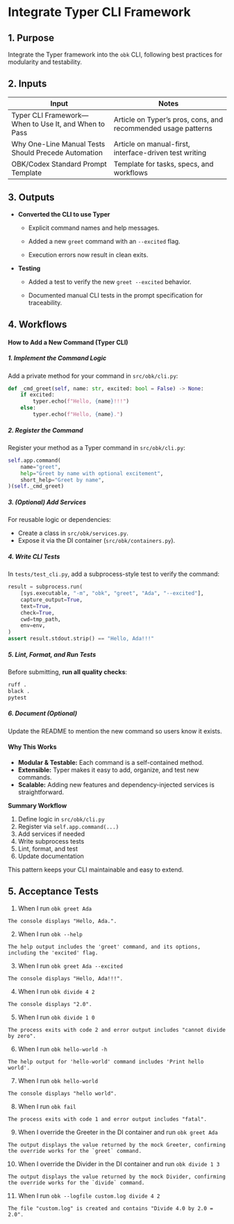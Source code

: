 <?xml version="1.0" encoding="UTF-8"?>
<gsl-prompt id="20250730T160316-0400" type="feat">
<gsl-header>

# Integrate Typer CLI Framework 
</gsl-header>
<gsl-block>
<gsl-purpose>
<gsl-title>

## 1. Purpose
</gsl-title>
<gsl-description>

Integrate the Typer framework into the `obk` CLI, following best practices for modularity and testability. 
</gsl-description>
</gsl-purpose>

<gsl-inputs>
<gsl-title>

## 2. Inputs
</gsl-title>
<gsl-description>

| Input | Notes |
| --- | --- |
| Typer CLI Framework—When to Use It, and When to Pass | Article on Typer’s pros, cons, and recommended usage patterns |
| Why One-Line Manual Tests Should Precede Automation | Article on manual-first, interface-driven test writing |
| OBK/Codex Standard Prompt Template | Template for tasks, specs, and workflows |

</gsl-description>
</gsl-inputs>

<gsl-outputs>
<gsl-title>

## 3. Outputs
</gsl-title>
<gsl-description>

* **Converted the CLI to use Typer**
    
    * Explicit command names and help messages.
        
    * Added a new `greet` command with an `--excited` flag.
        
    * Execution errors now result in clean exits.
        
* **Testing**
    
    * Added a test to verify the new `greet --excited` behavior.
        
    * Documented manual CLI tests in the prompt specification for traceability.
    
</gsl-description>
</gsl-outputs>

<gsl-workflows>
<gsl-title>

## 4. Workflows
</gsl-title>
<gsl-description>

#### How to Add a New Command (Typer CLI)

##### 1. Implement the Command Logic

Add a private method for your command in `src/obk/cli.py`:

```python
def _cmd_greet(self, name: str, excited: bool = False) -> None:
    if excited:
        typer.echo(f"Hello, {name}!!!")
    else:
        typer.echo(f"Hello, {name}.")
```



##### 2. Register the Command

Register your method as a Typer command in `src/obk/cli.py`:

```python
self.app.command(
    name="greet",
    help="Greet by name with optional excitement",
    short_help="Greet by name",
)(self._cmd_greet)
```



##### 3. (Optional) Add Services

For reusable logic or dependencies:

* Create a class in `src/obk/services.py`.
* Expose it via the DI container (`src/obk/containers.py`).



##### 4. Write CLI Tests

In `tests/test_cli.py`, add a subprocess-style test to verify the command:

```python
result = subprocess.run(
    [sys.executable, "-m", "obk", "greet", "Ada", "--excited"],
    capture_output=True,
    text=True,
    check=True,
    cwd=tmp_path,
    env=env,
)
assert result.stdout.strip() == "Hello, Ada!!!"
```

##### 5. Lint, Format, and Run Tests

Before submitting, **run all quality checks**:

```sh
ruff .
black .
pytest
```

##### 6. Document (Optional)

Update the README to mention the new command so users know it exists.



#### **Why This Works**

* **Modular & Testable:** Each command is a self-contained method.
* **Extensible:** Typer makes it easy to add, organize, and test new commands.
* **Scalable:** Adding new features and dependency-injected services is straightforward.



**Summary Workflow**

1. Define logic in `src/obk/cli.py`
2. Register via `self.app.command(...)`
3. Add services if needed
4. Write subprocess tests
5. Lint, format, and test
6. Update documentation


This pattern keeps your CLI maintainable and easy to extend.

</gsl-description>
</gsl-workflows>
<gsl-acceptance-tests>
<gsl-title>

## 5. Acceptance Tests
</gsl-title>

<gsl-acceptance-test id="1">
<gsl-performed-action>

1. When I run `obk greet Ada`
</gsl-performed-action>
<gsl-expected-result>

    The console displays "Hello, Ada.".
</gsl-expected-result>
</gsl-acceptance-test>

<gsl-acceptance-test id="2">
<gsl-performed-action>

2. When I run `obk --help`
</gsl-performed-action>
<gsl-expected-result>

    The help output includes the 'greet' command, and its options, including the 'excited' flag.
</gsl-expected-result>
</gsl-acceptance-test>

<gsl-acceptance-test id="3">
<gsl-performed-action>

3. When I run `obk greet Ada --excited`
</gsl-performed-action>
<gsl-expected-result>
    
    The console displays "Hello, Ada!!!".
</gsl-expected-result>
</gsl-acceptance-test>

<gsl-acceptance-test id="4">
<gsl-performed-action>

4. When I run `obk divide 4 2`
</gsl-performed-action>
<gsl-expected-result>

    The console displays "2.0".
</gsl-expected-result>
</gsl-acceptance-test>
<gsl-acceptance-test id="5">
<gsl-performed-action>

5. When I run `obk divide 1 0`
</gsl-performed-action>
<gsl-expected-result>

    The process exits with code 2 and error output includes "cannot divide by zero".
</gsl-expected-result>
</gsl-acceptance-test>

<gsl-acceptance-test id="6">
<gsl-performed-action>

6. When I run `obk hello-world -h`
</gsl-performed-action>
<gsl-expected-result>

    The help output for 'hello-world' command includes 'Print hello world'.
</gsl-expected-result>
</gsl-acceptance-test>

<gsl-acceptance-test id="7">
<gsl-performed-action>

7. When I run `obk hello-world`
</gsl-performed-action>
<gsl-expected-result>

    The console displays "hello world".
</gsl-expected-result>
</gsl-acceptance-test>

<gsl-acceptance-test id="8">
<gsl-performed-action>

8. When I run `obk fail`
</gsl-performed-action>
<gsl-expected-result>

    The process exits with code 1 and error output includes "fatal".
</gsl-expected-result>
</gsl-acceptance-test>

<gsl-acceptance-test id="9">
<gsl-performed-action>

9. When I override the Greeter in the DI container and run `obk greet Ada`
</gsl-performed-action>
<gsl-expected-result>

    The output displays the value returned by the mock Greeter, confirming the override works for the `greet` command.
</gsl-expected-result>
</gsl-acceptance-test>

<gsl-acceptance-test id="10">
<gsl-performed-action>

10. When I override the Divider in the DI container and run `obk divide 1 3`
</gsl-performed-action>
<gsl-expected-result>

    The output displays the value returned by the mock Divider, confirming the override works for the `divide` command.
</gsl-expected-result>
</gsl-acceptance-test>

<gsl-acceptance-test id="11">
<gsl-performed-action>

11. When I run `obk --logfile custom.log divide 4 2`
</gsl-performed-action>
<gsl-expected-result>

    The file "custom.log" is created and contains "Divide 4.0 by 2.0 = 2.0".
</gsl-expected-result>
</gsl-acceptance-test>
</gsl-acceptance-tests>
</gsl-block>
</gsl-prompt>
